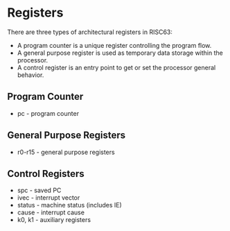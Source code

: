 # Registers

There are three types of architectural registers in RISC63:

* A program counter is a unique register controlling the program flow.
* A general purpose register is used as temporary data storage within the processor.
* A control register is an entry point to get or set the processor general behavior.

## Program Counter

* pc - program counter

## General Purpose Registers

* r0-r15 - general purpose registers

## Control Registers

* spc - saved PC
* ivec - interrupt vector
* status - machine status (includes IE)
* cause - interrupt cause
* k0, k1 - auxiliary registers
